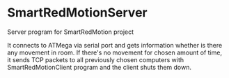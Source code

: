# SmartRedMotionServer
Server program for SmartRedMotion project

It connects to ATMega via serial port and gets information whether is there any movement in room. If there's no movement for chosen amount of time, it sends TCP packets to all previously chosen computers with SmartRedMotionClient program and the client shuts them down.
